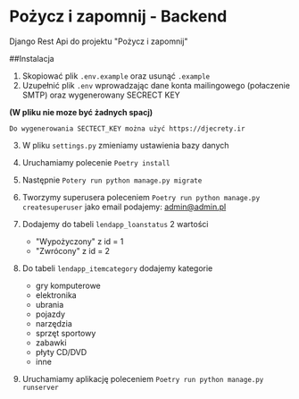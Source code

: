 # Pożycz i zapomnij - Backend  
  
Django Rest Api do projektu "Pożycz i zapomnij"  
  
##Instalacja  
  
1) Skopiować plik ``.env.example``  oraz usunąć `.example`
2) Uzupełnić plik `.env` wprowadzając dane konta mailingowego (połaczenie SMTP) oraz wygenerowany SECRECT KEY
   
  
  **(W pliku nie moze być żadnych spacj)**  
  
    Do wygenerowania SECTECT_KEY można użyć https://djecrety.ir  
  
3) W pliku `settings.py` zmieniamy ustawienia bazy danych
4) Uruchamiamy polecenie `Poetry install`
5) Następnie `Potery run python manage.py migrate`
6) Tworzymy superusera poleceniem `Poetry run python manage.py createsuperuser`
	jako email podajemy: admin@admin.pl

7) Dodajemy do tabeli `lendapp_loanstatus` 2 wartości 
	* "Wypożyczony" z id = 1
	* "Zwrócony" z id = 2

8) Do tabeli `lendapp_itemcategory` dodajemy kategorie
    * gry komputerowe
    * elektronika
    * ubrania
    * pojazdy
    * narzędzia
    * sprzęt sportowy
    * zabawki
    * płyty CD/DVD
    * inne

9) Uruchamiamy aplikację poleceniem `Poetry run python manage.py runserver`